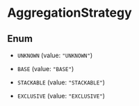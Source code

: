 
# AggregationStrategy

## Enum


* `UNKNOWN` (value: `"UNKNOWN"`)

* `BASE` (value: `"BASE"`)

* `STACKABLE` (value: `"STACKABLE"`)

* `EXCLUSIVE` (value: `"EXCLUSIVE"`)



